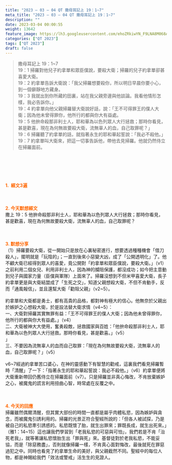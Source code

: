 ```yaml
---
title: "2023 – 03 – 04 QT 撒母耳記上 19：1~7"
meta_title: "2023 – 03 – 04 QT 撒母耳記上 19：1~7"
description: ""
date: 2023-03-04 00:00:55
weight: 13642
feature_image: https://lh3.googleusercontent.com/ehoZRkiwYN_F9LNA8M068AYxt73EavCZno-PD1cJRuf5BbSkQVUWr3gNEbt5kSs28Pb_Elg17kSrtf9ybWvojWoMV6I4tPM3vGRGDq6GkKkPdL2Gut4QAIw4-uykKUAtNiKgQKntvsU=w800
categories: ["QT 2023"]
tags: ["QT 2023"]
draft: false
---
```


<blockquote>撒母耳記上 19：1~7<br />
19：1 掃羅對他兒子約拿單和眾臣僕說，要殺大衛；掃羅的兒子約拿單卻甚喜愛大衛。<br />
19：2 約拿單告訴大衛說：「我父掃羅想要殺你，所以明日早晨你要小心，到一個僻靜地方藏身。<br />
19：3 我就出到你所藏的田裏，站在我父親旁邊與他談論。我看他情形怎樣，我必告訴你。」<br />
19：4 約拿單向他父親掃羅替大衛說好話，說：「王不可得罪王的僕人大衛；因為他未曾得罪你，他所行的都與你大有益處。<br />
19：5 他拚命殺那非利士人，耶和華為以色列眾人大行拯救；那時你看見，甚是歡喜，現在為何無故要殺大衛，流無辜人的血，自己取罪呢？」<br />
19：6 掃羅聽了約拿單的話，就指著永生的耶和華起誓說：「我必不殺他。」<br />
19：7 約拿單叫大衛來，把這一切事告訴他，帶他去見掃羅。他就仍然侍立在掃羅面前。</blockquote><br />
&nbsp;<br />
<br />
&nbsp;<br />
<br />
<span style="color: #ff6600;"><strong>1.  經文3遍</strong></span><br />
<br />
&nbsp;<br />
<br />
<span style="color: #ff6600;"><strong>2. 今天默想經文<br />
</strong></span>撒上 19：5 他拚命殺那非利士人，耶和華為以色列眾人大行拯救；那時你看見，甚是歡喜，現在為何無故要殺大衛，流無辜人的血，自己取罪呢？<br />
<br />
&nbsp;<br />
<br />
<strong><span style="color: #ff6600;">3. 默想分享<br />
</span></strong>（1）掃羅要殺大衛，從一開始只是放在心裏秘密進行，想要透過種種機會「借刀殺人」，擺明就是「玩陰的」；一直到後來小惡變大凶，成了「公開透明化」了。他不顧大衛已經得到眾人的喜愛，竟公開對「約拿單和眾臣僕說，要殺大衛。」（v1）之前利用二個女兒、利用非利士人，因為神的攔阻保護，都沒成功；如今把主意動到兒子與國家力量（臣僕與軍隊）上面來了。掃羅沒想到不但米甲喜愛大衛，長子約拿單更是與大衛結盟成了「生死之交」，知道父親想殺大衛，不但不肯動手，反而「通風報信」，並且還幫大衛「勸阻父親」（v2~5）。<br />
<br />
約拿單和大衛都是勇士，都有高貴的品格，都對神有極大的信心。他無奈於父親出於嫉妒之心想殺大衛，於是設法替大衛求情（v4~5）：<br />
一、大衛對掃羅其實無罪有益：「王不可得罪王的僕人大衛；因為他未曾得罪你，他所行的都與你大有益處。」（v4）<br />
二、大衛被神大大使用，奮勇殺敵，拯救國家與百姓：「他拚命殺那非利士人，耶和華為以色列眾人大行拯救。那時你看見，甚是歡喜。」（v5）<br />
」<br />
三、不要因為流無辜人的血而自己取罪：「現在為何無故要殺大衛，流無辜人的血，自己取罪呢？」（v5）<br />
<br />
v6~7經過約拿單苦口婆心，在神的靈感動下有智慧的勸戒，這裏我們看見掃羅暫時「清醒」了一下：「指著永生的耶和華起誓說：我必不殺他。」（v6）約拿單便將大衛重新帶回仍舊侍立在掃羅面前（v7）。只是掃羅並非真心悔改，不肯放棄嫉妒之心，被魔鬼的謊言利用扭曲心智，時常處在反覆之中。<br />
<br />
&nbsp;<br />
<br />
<strong style="font-size: inherit;"><span style="color: #ff6600;">4. 今天的回應<br />
</span></strong>掃羅雖然偶爾清醒，但其實大部份的時間一直都是屬乎肉體私慾，因為嫉妒與貪念，而被魔鬼引誘利用的。掃羅的光景正符合聖經所說的：「但各人被試探，乃是被自己的私慾牽引誘惑的。私慾既懷了胎，就生出罪來；罪既長成，就生出死來。」（雅1：14~15）這也讓我們學習到「老我私慾的可惡與可怕」，我們若是不肯「治死老我」，就等著讓私慾懷胎生出「罪與死」來。基督徒對於老我私慾，不能妥協，而是「除惡務盡」，否則就像掃羅一樣，不肯真心面對悔改，最後就死在罪惡過犯之中。同時也看見了約拿單生命的美好，與父親截然不同。聖經中的每位人物，都是神賜給我們「效法或警戒」活生生的見證人。<br />
<br />
&nbsp;
        